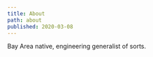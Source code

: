 ```yaml
---
title: About
path: about
published: 2020-03-08
---
```


Bay Area native, engineering generalist of sorts.
